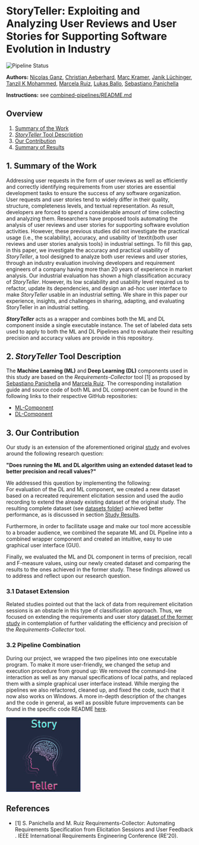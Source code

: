 # StoryTeller: Exploiting and Analyzing User Reviews and User Stories for Supporting Software Evolution in Industry

![Pipeline Status](https://github.com/spanichella/ARIES-story-teller/actions/workflows/java_ci.yml/badge.svg)

**Authors:** [Nicolas Ganz](https://www.zhaw.ch/en/about-us/person/gann/), [Christian Aeberhard](https://github.com/niddhog), [Marc Kramer](https://github.com/Makram95), [Janik Lüchinger](https://github.com/jluech), [Tanzil K Mohammed](https://github.com/tanzilkm), [Marcela Ruiz](https://www.zhaw.ch/en/about-us/person/ruiz/), [Lukas Ballo](https://www.linkedin.com/in/lballo/?originalSubdomain=ch), [Sebastiano Panichella](https://spanichella.github.io/)

**Instructions:** see [combined-pipelines/README.md](./combined-pipelines/README.md)

## Overview
1. [Summary of the Work](#section1)
2. [_StoryTeller_ Tool Description](#section2)
3. [Our Contribution](#section3)
4. [Summary of Results](#section4)



## 1. Summary of the Work<a name="section1"></a>
Addressing user requests in the form of user reviews as well as efficiently and correctly identifying requirements from user stories are essential development tasks to ensure the success of any software organization. User requests and user stories tend to widely differ in their quality, structure, completeness levels, and textual representation. As result, developers are forced to spend a considerable amount of time collecting and analyzing them.
Researchers have proposed tools automating the analysis of user reviews and user stories for supporting software evolution activities. However, these previous studies did not investigate the practical usage (i.e., the scalability), accuracy, and usability of \textit{both user reviews and user stories analysis tools} in industrial settings. 
To fill this gap, in this paper, we investigate the accuracy and practical usability of _StoryTeller_, a tool designed to analyze both user reviews and user stories, through an industry evaluation involving developers and requirement engineers of a company having more than 20 years of experience in market analysis.
Our industrial evaluation has shown a high classification accuracy of _StoryTeller_. However, its low scalability and usability level required us to refactor, update its dependencies, and design an ad-hoc user interface to make _StoryTeller_ usable in an industrial setting.
We share in this paper our experience, insights, and challenges in sharing, adapting, and evaluating StoryTeller in an industrial setting.


**_StoryTeller_** acts as a wrapper and combines both the ML and DL component inside a single executable instance.
The set of labeled data sets used to apply to both the ML and DL Pipelines and to evaluate their resulting precision and accuracy values are provide in this repository.

## 2. _StoryTeller_ Tool Description<a name="section2"></a>
The **Machine Learning (ML)** and **Deep Learning (DL)** components used in this study are based on the _Requirements-Collector_ tool [1] as proposed by [Sebastiano Panichella](https://spanichella.github.io/index.html) and [Marcela Ruiz](https://www.marcelaruiz.eu/).
The corresponding installation guide and source code of both ML and DL component can be found in the following links to their respective GitHub repositories:

- [ML-Component](https://github.com/spanichella/Requirement-Collector-ML-Component)
- [DL-Component](https://github.com/lmruizcar/Requirements-Collector-DL-Component)

## 3. Our Contribution<a name="section3"></a>
Our study is an extension of the aforementioned original [study](#section2) and evolves around the following research question:

**"Does running the ML and DL algorithm using an extended dataset lead to better precision and recall values?"**

We addressed this question by implementing the following:\
For evaluation of the DL and ML component, we created a new dataset based on a recreated requirement elicitation session and used the audio recording to extend the already existing dataset of the original study.
The resulting complete dataset (see [datasets folder](./datasets)) achieved better performance, as is discussed in section [Study Results](datasets/README.md#study-results).

Furthermore, in order to facilitate usage and make our tool more accessible to a broader audience, we combined the separate ML and DL Pipeline into a combined wrapper component and created an intuitive, easy to use graphical user interface (GUI).

Finally, we evaluated the ML and DL component in terms of precision, recall and F-measure values, using our newly created dataset and comparing the results to the ones achieved in the former study.
These findings allowed us to address and reflect upon our research question.

### 3.1 Dataset Extension
Related studies pointed out that the lack of data from requirement elicitation sessions is an obstacle in this type of classification approach.
Thus, we focused on extending the requirements and user story [dataset of the former study](datasets/study) in contemplation of further validating the efficiency and precision of the _Requirements-Collector_ tool.

### 3.2 Pipeline Combination
During our project, we wrapped the two pipelines into one executable program.
To make it more user-friendly, we changed the setup and execution procedure from ground up:
We removed the command-line interaction as well as any manual specifications of local paths, and replaced them with a simple graphical user interface instead.
While merging the pipelines we also refactored, cleaned up, and fixed the code, such that it now also works on Windows.
A more in-depth description of the changes and the code in general, as well as possible future improvements can be found in the specific code README [here](combined-pipelines/README.md).

![](combined-pipelines/images/swmlogo2.jpg)

## References
- [1] S. Panichella and M. Ruiz Requirements-Collector: Automating Requirements Specification from Elicitation Sessions and User Feedback .   IEEE International Requirements Engineering Conference (RE’20).

